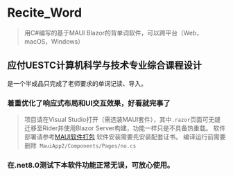 # Recite_Word

> 用C#编写的基于MAUI Blazor的背单词软件，可以跨平台（Web，macOS，Windows）

## 应付UESTC计算机科学与技术专业综合课程设计

 是一个半成品只完成了老师要求的单词记读、导入。

### 着重优化了响应式布局和UI交互效果，好看就完事了

> 项目请在Visual Studio打开（需选装MAUI套件），其中`.razor`页面可无缝迁移至Rider并使用Blazor Server构建，功能一样只是不具备热重载。
> 软件部署请参考[MAUI软件打包](https://learn.microsoft.com/zh-cn/dotnet/maui/windows/deployment/publish-visual-studio-folder?view=net-maui-8.0)
> 软件安装需要先安装配套证书。
> 编译运行前需要删除` MauiApp2/Components/Pages/no.cs`

### 在.net8.0测试下本软件功能正常无误，可放心使用。
